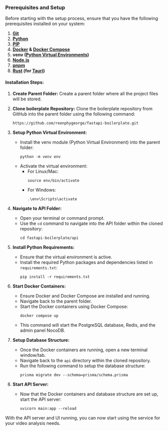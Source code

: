 ### Prerequisites and Setup

Before starting with the setup process, ensure that you have the following prerequisites installed on your system:

1. **[Git](https://git-scm.com/)**
2. **[Python](https://www.python.org/)**
3. **[PIP](https://pypi.org/project/pip/)**
4. **[Docker](https://www.docker.com/) & [Docker Compose](https://docs.docker.com/compose/)**
5. **venv ([Python Virtual Environments](https://docs.python.org/3/tutorial/venv.html#introduction))**
6. **[Node.js](https://nodejs.org/en)**
7. **[pnpm](https://pnpm.io/)**
8. **[Rust](https://www.rust-lang.org/) (for [Tauri](https://tauri.app/v1/guides/getting-started/prerequisites))**

#### Installation Steps:

1. **Create Parent Folder:**
   Create a parent folder where all the project files will be stored.

2. **Clone boilerplate Repository:**
   Clone the boilerplate repository from GitHub into the parent folder using the following command:
   ```
   https://github.com/reenphygeorge/fastapi-boilerplate.git
   ```


3. **Setup Python Virtual Environment:**
   - Install the venv module (Python Virtual Environment) into the parent folder:
     ```
     python -m venv env
     ```
   - Activate the virtual environment:
     - For Linux/Mac:
       ```
       source env/bin/activate
       ```
     - For Windows:
       ```
       .\env\Scripts\activate
       ```

4. **Navigate to API Folder:**
   - Open your terminal or command prompt.
   - Use the `cd` command to navigate into the API folder within the cloned repository:
     ```
     cd fastapi-boilerplate/api
     ```


5. **Install Python Requirements:**
   - Ensure that the virtual environment is active.
   - Install the required Python packages and dependencies listed in `requirements.txt`:
     ```
     pip install -r requirements.txt
     ```

6. **Start Docker Containers:**
   - Ensure Docker and Docker Compose are installed and running.
   - Navigate back to the parent folder.
   - Start the Docker containers using Docker Compose:
     ```
     docker compose up
     ```
   - This command will start the PostgreSQL database, Redis, and the admin panel NocoDB.

7. **Setup Database Structure:**
   - Once the Docker containers are running, open a new terminal window/tab.
   - Navigate back to the `api` directory within the cloned repository.
   - Run the following command to setup the database structure:
     ```
     prisma migrate dev --schema=prisma/schema.prisma
     ```

8. **Start API Server:**
   - Now that the Docker containers and database structure are set up, start the API server:
     ```
     uvicorn main:app --reload
     ```

With the API server and UI running, you can now start using the service for your video analysis needs.
